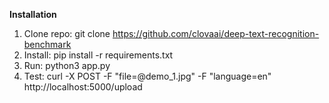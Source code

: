 **Installation**

1. Clone repo: git clone https://github.com/clovaai/deep-text-recognition-benchmark
2. Install: pip install -r requirements.txt
3. Run: python3 app.py
4. Test: curl -X POST -F "file=@demo_1.jpg" -F "language=en" http://localhost:5000/upload
